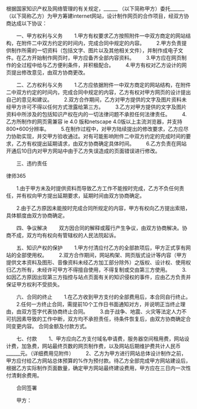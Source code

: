 
 根据国家知识产权及网络管理的有关规定，______ （以下简称甲方）委托______（以下简称乙方）为甲方筹建internet网站，设计制作网页的合作项目，经双方协商达成以下协议：



　　一、甲方权利与义务
　　1.甲方有权要求乙方按照附件一中双方商定的网站结构，在附件二中双方约定的时间内，完成合同中规定的内容。
　　2.甲方负责提供制作所需的一切资料（包括文字、图片以及其他相关文件），并制作成电子文件。在乙方开始制作网页时，甲方应备齐全部内容资料。
　　3.甲方应在网页制作的全过程中给与乙方便利条件，并积极配合。
　　4.甲方有权对乙方设计的网页提出修改意见，由双方协商更改。



　　二、乙方权利与义务
　　1.乙方应依据附件一中双方商定的网站结构，在附件二中双方约定的时间内，完成合同中规定的内容，乙方有权对甲方网页的设计提出自己的意见和建议。
　　2.双方合作期间，乙方对甲方提供的文字及图片资料未经甲方许可不得以任何方式泄露给第三方。
　　3.乙方对甲方提供的文字及图片资料中所涉及的包括知识产权在内的一切法律问题不承担任何法律责任。
　　4.乙方所制作的网页需兼容 ie 4.0 版和netscape 4.0版以上主流浏览器，并支持800*600分辨率。
　　5.在制作过程中，对甲方陆续提出的修改要求，乙方应尽力协助实现，并交甲方验收通过。对有可能影响附件二中双方约定的完成时间的要求，乙方有权提出延期请求，由双方协商确定具体时间。
　　6.乙方负责在网站开通后10日内对甲方网站中由于乙方失误造成的页面错误进行修改。



　　三、违约责任




 
律师365






　　1.由于甲方未及时提供资料而导致乙方工作不能按时完成，乙方不负任何责任，并有权向甲方提出延期要求，延期时间由双方协商确定。

　　2.由于乙方原因未能按时完成合同所规定的内容，甲方有权向乙方提出索赔，具体额度由双方协商确定。





　　四、争议解决
　　双方因合同的解释或履行产生争议，由双方协商解决。协商不成，双方均有权向有管辖权的人民法院起诉。



　　五、知识产权的保护
　　1.甲方付清应付乙方的全部款项后，甲方正式享有网站的全部使用权。
　　2.双方合作期间，网站构架、网页版式设计等内容（甲方提供文本资料及图形、音像资料未经乙方加工部分除外）之版权、设计权、使用权归乙方所有，未经许可甲方不得擅自使用，不得复制或交由第三方使用。
　　3.如因乙方原因出现第三方指控与站点页面有关的知识侵权的事件，应由乙方负责并保证甲方权利不受损失。



　　六、合同的终止
　　1.在乙方收到甲方支付的全部费用后，本合同自行终止。
　　2.任何一方终止合同，需提前10个工作日书面通知对方，并说明正当终止理由，由双方签字代表协商终止合同。
　　3.由于战争、地震、火灾等法定人力不可抗因素导致的工作中断，双方均不承担责任，待条件恢复后，由双方协商确定合同变更内容。 合同金额及付款方式。



　　七、付款
　　1、甲方应向乙方支付域名申请费，服务器空间租用费，网站设计费，加急费，网站最终页数的网页制作费，以及网站后期维护费共计人民币______元。（详细费用见附件）
　　2、乙方为甲方进行网站总体设计制作之前，甲方应付给乙方网站总体预算的%作为预付款。待乙方全部完成甲方网站建设后，根据乙方实际制作页面数量，确定甲方网站最终建设费用，甲方应在三日内一次性付清剩余费用。


　　合同签署


　　甲方：
 


 

 
 
 
 
 
  


  
 

  


  


  
 
 
 
 

